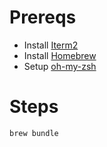 # Prereqs
- Install [Iterm2](https://iterm2.com/)
- Install [Homebrew](https://brew.sh/)
- Setup [oh-my-zsh](https://github.com/ohmyzsh/ohmyzsh)

# Steps
`brew bundle`
